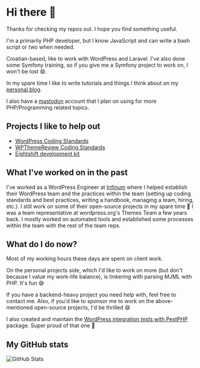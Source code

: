 # Hi there 👋

Thanks for checking my repos out. I hope you find something useful.

I'm a primarily PHP developer, but I know JavaScript and can write a bash script or two when needed.

Croatian-based, like to work with WordPress and Laravel. I've also done some Symfony training, so if you give me a Symfony project to work on, I won't be lost 😄.

In my spare time I like to write tutorials and things I think about on my [personal blog](https://madebydenis.com).

I also have a [mastodon](https://phpc.social/@made_by_denis) account that I plan on using for more PHP/Programming related topics.

## Projects I like to help out

- [WordPress Coding Standards](https://github.com/WordPress/WordPress-Coding-Standards)
- [WPThemeReview Coding Standards](https://github.com/WPTT/WPThemeReview)
- [Eightshift development kit](https://infinum.github.io/eightshift-docs/)

## What I've worked on in the past

I've worked as a WordPress Engineer at [Infinum](https://infinum.com) where I helped establish their WordPress team and the practices within the team (setting up coding standards and best practices, writing a handbook, managing a team, hiring, etc.).
I still work on some of their open-source projects in my spare time 🙂
I was a team representative at wordpress.org's Themes Team a few years back. I mostly worked on automated tools and established some processes within the team with the rest of the team reps.

## What do I do now?

Most of my working hours these days are spent on client work.

On the personal projects side, which I'd like to work on more (but don't because I value my work-life balance), is tinkering with parsing MJML with PHP. It's fun 😅

If you have a backend-heavy project you need help with, feel free to contact me. Also, if you'd like to sponsor me to work on the above-mentioned open-source projects, I'd be thrilled 😄

I also created and maintain the [WordPress integration tests with PestPHP
](https://github.com/dingo-d/wp-pest-integration-test-setup/) package. Super proud of that one 🙂

## My GitHub stats

![GitHub Stats](https://github-readme-stats.vercel.app/api?username=dingo-d)
